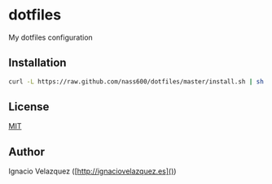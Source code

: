 # dotfiles

My dotfiles configuration


## Installation

```bash
curl -L https://raw.github.com/nass600/dotfiles/master/install.sh | sh
```

## License

[MIT](LICENSE)

## Author

Ignacio Velazquez ([http://ignaciovelazquez.es]())
